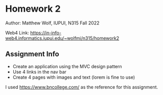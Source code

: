 # Homework 2

Author: Matthew Wolf, IUPUI, N315 Fall 2022

Web4 Link:
https://in-info-web4.informatics.iupui.edu/~wolfmi/n315/homework2

## Assignment Info

- Create an application using the MVC design pattern
- Use 4 links in the nav bar
- Create 4 pages with images and text (lorem is fine to use)

I used https://www.bncollege.com/ as the reference for this assignment.
